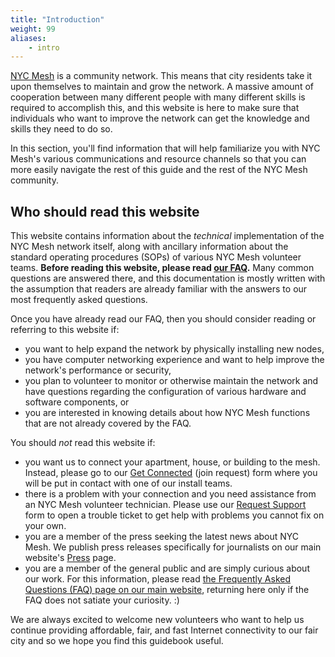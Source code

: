 ```yaml
---
title: "Introduction"
weight: 99
aliases:
    - intro
---
```


[NYC Mesh](https://nycmesh.net/) is a community network. This means that city residents take it upon themselves to maintain and grow the network. A massive amount of cooperation between many different people with many different skills is required to accomplish this, and this website is here to make sure that individuals who want to improve the network can get the knowledge and skills they need to do so.

In this section, you'll find information that will help familiarize you with NYC Mesh's various communications and resource channels so that you can more easily navigate the rest of this guide and the rest of the NYC Mesh community. 

## Who should read this website

This website contains information about the *technical* implementation of the NYC Mesh network itself, along with ancillary information about the standard operating procedures (SOPs) of various NYC Mesh volunteer teams. **Before reading this website, please read [our FAQ](https://nycmesh.net/faq).** Many common questions are answered there, and this documentation is mostly written with the assumption that readers are already familiar with the answers to our most frequently asked questions.

Once you have already read our FAQ, then you should consider reading or referring to this website if:

* you want to help expand the network by physically installing new nodes,
* you have computer networking experience and want to help improve the network's performance or security,
* you plan to volunteer to monitor or otherwise maintain the network and have questions regarding the configuration of various hardware and software components, or
* you are interested in knowing details about how NYC Mesh functions that are not already covered by the FAQ.

You should *not* read this website if:

* you want us to connect your apartment, house, or building to the mesh. Instead, please go to our [Get Connected](https://nycmesh.net/join) (join request) form where you will be put in contact with one of our install teams.
* there is a problem with your connection and you need assistance from an NYC Mesh volunteer technician. Please use our [Request Support](https://www.nycmesh.net/support) form to open a trouble ticket to get help with problems you cannot fix on your own.
* you are a member of the press seeking the latest news about NYC Mesh. We publish press releases specifically for journalists on our main website's [Press](https://www.nycmesh.net/press) page.
* you are a member of the general public and are simply curious about our work. For this information, please read [the Frequently Asked Questions (FAQ) page on our main website](https://nycmesh.net/faq), returning here only if the FAQ does not satiate your curiosity. :)

We are always excited to welcome new volunteers who want to help us continue providing affordable, fair, and fast Internet connectivity to our fair city and so we hope you find this guidebook useful.
